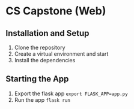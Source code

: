 # CS Capstone (Web)

## Installation and Setup
1. Clone the repository
2. Create a virtual environment and start
3. Install the dependencies

## Starting the App
1. Export the flask app `export FLASK_APP=app.py`
2. Run the app `flask run`
